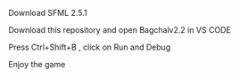 Download SFML 2.5.1  

Download this repository and open Bagchalv2.2 in VS CODE

Press Ctrl+Shift+B , click on Run and Debug

Enjoy the game
